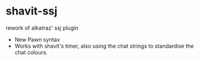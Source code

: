 # shavit-ssj
rework of alkatraz' ssj plugin

- New Pawn syntax
- Works with shavit's timer, also using the chat strings to standardise the chat colours.
